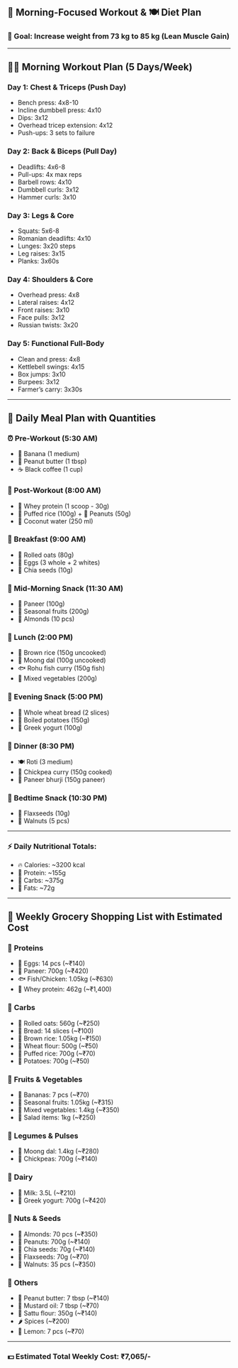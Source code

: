 ## 💪 Morning-Focused Workout & 🍽️ Diet Plan
### 🎯 Goal: Increase weight from 73 kg to 85 kg (Lean Muscle Gain)

---

## 🏋️‍♂️ **Morning Workout Plan (5 Days/Week)**

### Day 1: Chest & Triceps (Push Day)
- Bench press: 4x8-10
- Incline dumbbell press: 4x10
- Dips: 3x12
- Overhead tricep extension: 4x12
- Push-ups: 3 sets to failure

### Day 2: Back & Biceps (Pull Day)
- Deadlifts: 4x6-8
- Pull-ups: 4x max reps
- Barbell rows: 4x10
- Dumbbell curls: 3x12
- Hammer curls: 3x10

### Day 3: Legs & Core
- Squats: 5x6-8
- Romanian deadlifts: 4x10
- Lunges: 3x20 steps
- Leg raises: 3x15
- Planks: 3x60s

### Day 4: Shoulders & Core
- Overhead press: 4x8
- Lateral raises: 4x12
- Front raises: 3x10
- Face pulls: 3x12
- Russian twists: 3x20

### Day 5: Functional Full-Body
- Clean and press: 4x8
- Kettlebell swings: 4x15
- Box jumps: 3x10
- Burpees: 3x12
- Farmer’s carry: 3x30s

---

## 🍴 **Daily Meal Plan with Quantities**

### ⏰ Pre-Workout (5:30 AM)
- 🍌 Banana (1 medium)
- 🥜 Peanut butter (1 tbsp)
- ☕ Black coffee (1 cup)

### 🏃 Post-Workout (8:00 AM)
- 💪 Whey protein (1 scoop - 30g)
- 🍚 Puffed rice (100g) + 🥜 Peanuts (50g)
- 🥥 Coconut water (250 ml)

### 🍳 Breakfast (9:00 AM)
- 🌾 Rolled oats (80g)
- 🥚 Eggs (3 whole + 2 whites)
- 🌿 Chia seeds (10g)

### 🍏 Mid-Morning Snack (11:30 AM)
- 🧀 Paneer (100g)
- 🍎 Seasonal fruits (200g)
- 🌰 Almonds (10 pcs)

### 🍛 Lunch (2:00 PM)
- 🍚 Brown rice (150g uncooked)
- 🫘 Moong dal (100g uncooked)
- 🐟 Rohu fish curry (150g fish)
- 🥦 Mixed vegetables (200g)

### 🍞 Evening Snack (5:00 PM)
- 🍞 Whole wheat bread (2 slices)
- 🥔 Boiled potatoes (150g)
- 🍶 Greek yogurt (100g)

### 🥗 Dinner (8:30 PM)
- 🍽️ Roti (3 medium)
- 🫘 Chickpea curry (150g cooked)
- 🧀 Paneer bhurji (150g paneer)

### 🌙 Bedtime Snack (10:30 PM)
- 🌿 Flaxseeds (10g)
- 🌰 Walnuts (5 pcs)

---

### ⚡ **Daily Nutritional Totals:**
- 🔥 Calories: ~3200 kcal
- 💪 Protein: ~155g
- 🍚 Carbs: ~375g
- 🥑 Fats: ~72g

---

## 🛒 **Weekly Grocery Shopping List with Estimated Cost**

### 🥩 **Proteins**
- 🥚 Eggs: 14 pcs (~₹140)
- 🧀 Paneer: 700g (~₹420)
- 🐟 Fish/Chicken: 1.05kg (~₹630)
- 💪 Whey protein: 462g (~₹1,400)

### 🍚 **Carbs**
- 🌾 Rolled oats: 560g (~₹250)
- 🍞 Bread: 14 slices (~₹100)
- 🍚 Brown rice: 1.05kg (~₹150)
- 🌾 Wheat flour: 500g (~₹50)
- 🍘 Puffed rice: 700g (~₹70)
- 🥔 Potatoes: 700g (~₹50)

### 🍌 **Fruits & Vegetables**
- 🍌 Bananas: 7 pcs (~₹70)
- 🍏 Seasonal fruits: 1.05kg (~₹315)
- 🥦 Mixed vegetables: 1.4kg (~₹350)
- 🥗 Salad items: 1kg (~₹250)

### 🫘 **Legumes & Pulses**
- 🌿 Moong dal: 1.4kg (~₹280)
- 🫘 Chickpeas: 700g (~₹140)

### 🥛 **Dairy**
- 🥛 Milk: 3.5L (~₹210)
- 🍶 Greek yogurt: 700g (~₹420)

### 🌰 **Nuts & Seeds**
- 🌰 Almonds: 70 pcs (~₹350)
- 🥜 Peanuts: 700g (~₹140)
- 🌿 Chia seeds: 70g (~₹140)
- 🌿 Flaxseeds: 70g (~₹70)
- 🌰 Walnuts: 35 pcs (~₹350)

### 🍯 **Others**
- 🥜 Peanut butter: 7 tbsp (~₹140)
- 🌻 Mustard oil: 7 tbsp (~₹70)
- 🌾 Sattu flour: 350g (~₹140)
- 🌶️ Spices (~₹200)
- 🍋 Lemon: 7 pcs (~₹70)

---

### 💵 **Estimated Total Weekly Cost:** ₹7,065/-

